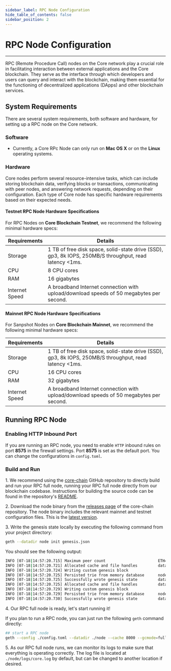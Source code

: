 ```yaml
---
sidebar_label: RPC Node Configuration
hide_table_of_contents: false
sidebar_position: 2
---
```


# RPC Node Configuration

---

RPC (Remote Procedure Call) nodes on the Core network play a crucial role in facilitating interaction between external applications and the Core blockchain. They serve as the interface through which developers and users can query and interact with the blockchain, making them essential for the functioning of decentralized applications (DApps) and other blockchain services.

## System Requirements

There are several system requirements, both software and hardware, for setting up a RPC node on the Core network.

### Software

- Currently, a Core RPc Node can only run on **Mac OS X** or on the **Linux** operating systems.

### Hardware

Core nodes perform several resource-intensive tasks, which can include storing blockchain data, verifying blocks or transactions, communicating with peer nodes, and answering network requests, depending on their configuration. Each type of Core node has specific hardware requirements based on their expected needs.

#### Testnet RPC Node Hardware Specifications

For RPC Nodes on **Core Blockchain Testnet**, we recommend the following minimal hardware specs:

| Requirements   | Details                                                                                                                                                              |
| -------------- | -------------------------------------------------------------------------------------------------------------------------------------------------------------------- |
| Storage        | 1 TB of free disk space, solid-state drive (SSD), gp3, 8k IOPS, 250MB/S throughput, read latency \<1ms. |
| CPU            | 8 CPU cores                                                                                                                                                          |
| RAM            | 16 gigabytes                                                                                                                                                         |
| Internet Speed | A broadband Internet connection with upload/download speeds of 50 megabytes per second.                                                              |

#### Mainnet RPC Node Hardware Specifications

For Sanpshot Nodes on **Core Blockchain Mainnet**, we recommend the following minimal hardware specs:

| Requirements   | Details                                                                                                                                                              |
| -------------- | -------------------------------------------------------------------------------------------------------------------------------------------------------------------- |
| Storage        | 1 TB of free disk space, solid-state drive (SSD), gp3, 8k IOPS, 250MB/S throughput, read latency \<1ms. |
| CPU            | 16 CPU cores                                                                                                                                                         |
| RAM            | 32 gigabytes                                                                                                                                                         |
| Internet Speed | A broadband Internet connection with upload/download speeds of 50 megabytes per second.                                                              |

## Running RPC Node

### Enabling HTTP Inbound Port

If you are running an RPC node, you need to enable `HTTP` inbound rules on port **8575** in the firewall settings. Port **8575** is set as the default port. You can change the configurations in `config.toml`.

### Build and Run

1\. We recommend using the [core-chain](https://github.com/coredao-org/core-chain) GitHub repository to directly build and run your RPC full node, running your RPC full node directly from our blockchain codebase. Instructions for building the source code can be found in the repository's [README](https://github.com/coredao-org/core-chain#building-the-source).

2\. Download the node binary from the [releases page](https://github.com/coredao-org/core-chain/releases) of the core-chain repository. The node binary includes the relevant mainnet and testnet configuration files. This is the [latest version](https://github.com/coredao-org/core-chain/releases/latest).

3\. Write the genesis state locally by executing the following command from your project directory:

```bash
geth --datadir node init genesis.json
```

You should see the following output:

```bash
INFO [07-18|14:57:20.715] Maximum peer count                       ETH=25 LES=0 total=25
INFO [07-18|14:57:20.721] Allocated cache and file handles         database=/Users/jackcrypto/go/core-chain/node/geth/chaindata cache=16 handles=16
INFO [07-18|14:57:20.724] Writing custom genesis block 
INFO [07-18|14:57:20.725] Persisted trie from memory database      nodes=25 size=87.18kB time=226.129µs gcnodes=0 gcsize=0.00B gctime=0s livenodes=1 livesize=0.00B
INFO [07-18|14:57:20.725] Successfully wrote genesis state         database=chaindata                             hash=d90508…5c034a
INFO [07-18|14:57:20.725] Allocated cache and file handles         database=/Users/jackcrypto/go/core-chain/node/geth/lightchaindata cache=16 handles=16
INFO [07-18|14:57:20.729] Writing custom genesis block 
INFO [07-18|14:57:20.729] Persisted trie from memory database      nodes=25 size=87.18kB time=178.332µs gcnodes=0 gcsize=0.00B gctime=0s livenodes=1 livesize=0.00B
INFO [07-18|14:57:20.730] Successfully wrote genesis state         database=lightchaindata                             hash=d90508…5c034a
```

4\. Our RPC full node is ready, let's start running it!

If you plan to run a RPC node, you can just run the following `geth` command directly:

```bash
## start a RPC node
geth --config ./config.toml --datadir ./node --cache 8000 --gcmode=full --rpc.allow-unprotected-txs
```

5\. As our RPC full node runs, we can monitor its logs to make sure that everything is operating correctly. The log file is located at `./node/logs/core.log` by default, but can be changed to another location if desired.
